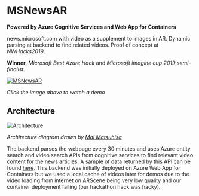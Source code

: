 # MSNewsAR

**Powered by Azure Cognitive Services and Web App for Containers**

news.microsoft.com with video as a supplement to images in AR. Dynamic parsing at backend to find related videos. Proof of concept at _NWHacks2019_. 

**Winner**, *Microsoft Best Azure Hack* and *Microsoft imagine cup 2019 semi-finalist*.

[![MSNewsAR](https://img.youtube.com/vi/ALl_-Kd7OM8/0.jpg)](https://www.youtube.com/watch?v=ALl_-Kd7OM8)

*Click the image above to watch a demo*

## Architecture

![Architecture](https://github.com/dandua98/MSNewsAR/blob/master/common/images/architecture.jpg)

*Architecture diagram drawn by [Mai Matsuhisa](https://github.com/MAIMAI728)*

The backend parses the webpage every 30 minutes and uses Azure entity search and video search APIs from
cognitive services to find relevant video content for the news articles. A sample of data returned by this API
can be found [here](https://github.com/dandua98/MSNewsAR/blob/master/server/cache/cache.json). This backend was initially
deployed on Azure Web App for Containers but we used a local cache of videos later for demos due to the video loading from internet
on ARScene being very low quality and our container deployment failing (our hackathon hack was hacky).

